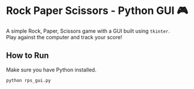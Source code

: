 # Rock Paper Scissors - Python GUI 🎮

A simple Rock, Paper, Scissors game with a GUI built using `tkinter`.  
Play against the computer and track your score!

## How to Run

Make sure you have Python installed.

```bash
python rps_gui.py
